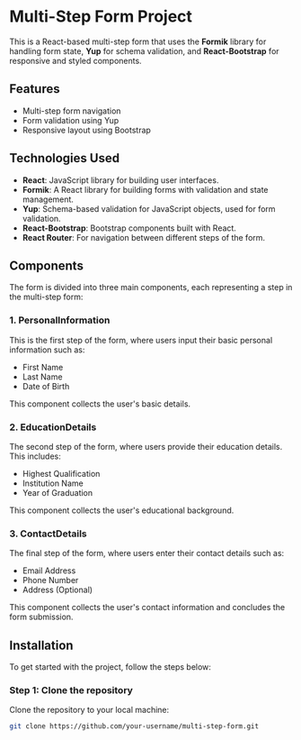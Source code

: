 # Multi-Step Form Project

This is a React-based multi-step form that uses the **Formik** library for handling form state, **Yup** for schema validation, and **React-Bootstrap** for responsive and styled components.

## Features

- Multi-step form navigation
- Form validation using Yup
- Responsive layout using Bootstrap

## Technologies Used

- **React**: JavaScript library for building user interfaces.
- **Formik**: A React library for building forms with validation and state management.
- **Yup**: Schema-based validation for JavaScript objects, used for form validation.
- **React-Bootstrap**: Bootstrap components built with React.
- **React Router**: For navigation between different steps of the form.

## Components

The form is divided into three main components, each representing a step in the multi-step form:

### 1. **PersonalInformation**
This is the first step of the form, where users input their basic personal information such as:
- First Name
- Last Name
- Date of Birth

This component collects the user's basic details.

### 2. **EducationDetails**
The second step of the form, where users provide their education details. This includes:
- Highest Qualification
- Institution Name
- Year of Graduation

This component collects the user's educational background.

### 3. **ContactDetails**
The final step of the form, where users enter their contact details such as:
- Email Address
- Phone Number
- Address (Optional)

This component collects the user's contact information and concludes the form submission.

## Installation

To get started with the project, follow the steps below:

### Step 1: Clone the repository

Clone the repository to your local machine:

```bash
git clone https://github.com/your-username/multi-step-form.git
